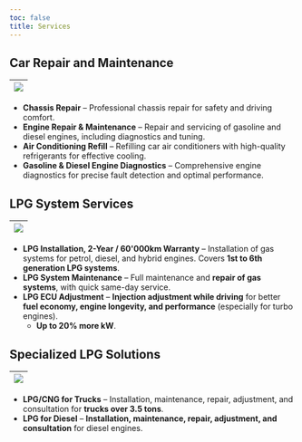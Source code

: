 ```yaml
---
toc: false
title: Services
---
```


## Car Repair and Maintenance

| ![](/uploads/488485980_2589685864569381_6234012666577808171_n.jpg) |
| ------------------------------------------------------------------ |

* **Chassis Repair** – Professional chassis repair for safety and driving comfort.
* **Engine Repair & Maintenance** – Repair and servicing of gasoline and diesel engines, including diagnostics and tuning.
* **Air Conditioning Refill** – Refilling car air conditioners with high-quality refrigerants for effective cooling.
* **Gasoline & Diesel Engine Diagnostics** – Comprehensive engine diagnostics for precise fault detection and optimal performance.

## LPG System Services

| ![](/uploads/489021646_2589686941235940_4028842259320276363_n.jpg) |
| ------------------------------------------------------------------ |

* **LPG Installation, 2-Year / 60'000km Warranty** – Installation of gas systems for petrol, diesel, and hybrid engines. Covers **1st to 6th generation LPG systems**.
* **LPG System Maintenance** – Full maintenance and **repair of gas systems**, with quick same-day service.
* **LPG ECU Adjustment** – **Injection adjustment while driving** for better **fuel economy, engine longevity, and performance** (especially for turbo engines).
  * **Up to 20% more kW**.

## Specialized LPG Solutions

| ![](/uploads/490538964_2598412690363365_8209492842256682666_n.jpg) |
| ------------------------------------------------------------------ |

* **LPG/CNG for Trucks** – Installation, maintenance, repair, adjustment, and consultation for **trucks over 3.5 tons**.
* **LPG for Diesel** – **Installation, maintenance, repair, adjustment, and consultation** for diesel engines.
